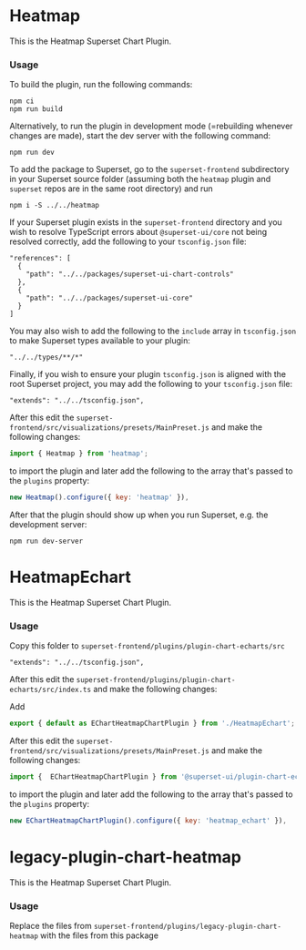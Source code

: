 # Heatmap

This is the Heatmap Superset Chart Plugin.

### Usage

To build the plugin, run the following commands:

```
npm ci
npm run build
```

Alternatively, to run the plugin in development mode (=rebuilding whenever changes are made), start the dev server with the following command:

```
npm run dev
```

To add the package to Superset, go to the `superset-frontend` subdirectory in your Superset source folder (assuming both the `heatmap` plugin and `superset` repos are in the same root directory) and run
```
npm i -S ../../heatmap
```

If your Superset plugin exists in the `superset-frontend` directory and you wish to resolve TypeScript errors about `@superset-ui/core` not being resolved correctly, add the following to your `tsconfig.json` file:

```
"references": [
  {
    "path": "../../packages/superset-ui-chart-controls"
  },
  {
    "path": "../../packages/superset-ui-core"
  }
]
```

You may also wish to add the following to the `include` array in `tsconfig.json` to make Superset types available to your plugin:

```
"../../types/**/*"
```

Finally, if you wish to ensure your plugin `tsconfig.json` is aligned with the root Superset project, you may add the following to your `tsconfig.json` file:

```
"extends": "../../tsconfig.json",
```

After this edit the `superset-frontend/src/visualizations/presets/MainPreset.js` and make the following changes:

```js
import { Heatmap } from 'heatmap';
```

to import the plugin and later add the following to the array that's passed to the `plugins` property:
```js
new Heatmap().configure({ key: 'heatmap' }),
```

After that the plugin should show up when you run Superset, e.g. the development server:

```
npm run dev-server
```

# HeatmapEchart

This is the Heatmap Superset Chart Plugin.

### Usage

Copy this folder to `superset-frontend/plugins/plugin-chart-echarts/src`

```
"extends": "../../tsconfig.json",
```

After this edit the `superset-frontend/plugins/plugin-chart-echarts/src/index.ts` and make the following changes:

Add
```js
export { default as EChartHeatmapChartPlugin } from './HeatmapEchart';
```

After this edit the `superset-frontend/src/visualizations/presets/MainPreset.js` and make the following changes:

```js
import {  EChartHeatmapChartPlugin } from '@superset-ui/plugin-chart-echarts';
```

to import the plugin and later add the following to the array that's passed to the `plugins` property:
```js
new EChartHeatmapChartPlugin().configure({ key: 'heatmap_echart' }),
```


# legacy-plugin-chart-heatmap

This is the Heatmap Superset Chart Plugin.

### Usage

Replace the files from `superset-frontend/plugins/legacy-plugin-chart-heatmap` with the files from this package
